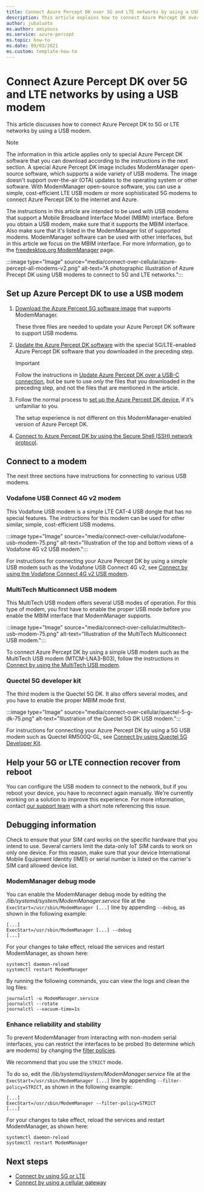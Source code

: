 ```yaml
---
title: Connect Azure Percept DK over 5G and LTE networks by using a USB modem
description: This article explains how to connect Azure Percept DK over 5G and LTE networks by using a USB modem.
author: juhaluoto
ms.author: amiyouss
ms.service: azure-percept
ms.topic: how-to 
ms.date: 09/03/2021
ms.custom: template-how-to
---
```


# Connect Azure Percept DK over 5G and LTE networks by using a USB modem

This article discusses how to connect Azure Percept DK to 5G or LTE networks by using a USB modem. 

> [!NOTE]
> The information in this article applies only to special Azure Percept DK software that you can download according to the instructions in the next section. A special Azure Percept DK image includes ModemManager open-source software, which supports a wide variety of USB modems. The image doesn't support over-the-air (OTA) updates to the operating system or other software. With ModemManager open-source software, you can use a simple, cost-efficient LTE USB modem or more sophisticated 5G modems to connect Azure Percept DK to the internet and Azure. 
>
> The instructions in this article are intended to be used with USB modems that support a Mobile Broadband Interface Model (MBIM) interface. Before you obtain a USB modem, make sure that it supports the MBIM interface. Also make sure that it's listed in the ModemManager list of supported modems. ModemManager software can be used with other interfaces, but in this article we focus on the MBIM interface. For more information, go to the [freedesktop.org ModemManager](https://www.freedesktop.org/wiki/Software/ModemManager/) page.


:::image type="Image" source="media/connect-over-cellular/azure-percept-all-modems-v2.png" alt-text="A photographic illustration of Azure Precept DK using USB modems to connect to 5G and LTE networks.":::

## Set up Azure Percept DK to use a USB modem

1. [Download the Azure Percept 5G software image](https://aka.ms/azpercept5gimage) that supports ModemManager. 

   These three files are needed to update your Azure Percept DK software to support USB modems.

1. [Update the Azure Percept DK software](./how-to-update-via-usb.md) with the special 5G/LTE-enabled Azure Percept DK software that you downloaded in the preceding step. 

   > [!IMPORTANT]
   > Follow the instructions in [Update Azure Percept DK over a USB-C connection](./how-to-update-via-usb.md), but be sure to use *only* the files that you downloaded in the preceding step, and not the files that are mentioned in the article.

1. Follow the normal process to [set up the Azure Percept DK device](./quickstart-percept-dk-set-up.md), if it's unfamiliar to you. 

   The setup experience is not different on this ModemManager-enabled version of Azure Percept DK.

1. [Connect to Azure Percept DK by using the Secure Shell (SSH) network protocol](./how-to-ssh-into-percept-dk.md).

## Connect to a modem

The next three sections have instructions for connecting to various USB modems.  

### Vodafone USB Connect 4G v2 modem

This Vodafone USB modem is a simple LTE CAT-4 USB dongle that has no special features. The instructions for this modem can be used for other similar, simple, cost-efficient USB modems.

:::image type="Image" source="media/connect-over-cellular/vodafone-usb-modem-75.png" alt-text="Illustration of the top and bottom views of a Vodafone 4G v2 USB modem.":::

For instructions for connecting your Azure Percept DK by using a simple USB modem such as the Vodafone USB Connect 4G v2, see [Connect by using the Vodafone Connect 4G v2 USB modem](./connect-over-cellular-usb-vodafone.md).   

### MultiTech Multiconnect USB modem

This MultiTech USB modem offers several USB modes of operation. For this type of modem, you first have to enable the proper USB mode before you enable the MBIM interface that ModemManager supports.

:::image type="Image" source="media/connect-over-cellular/multitech-usb-modem-75.png" alt-text="Illustration of the MultiTech Multiconnect USB modem.":::

To connect Azure Percept DK by using a simple USB modem such as the MultiTech USB modem (MTCM-LNA3-B03), follow the instructions in [Connect by using the MultiTech USB modem](./connect-over-cellular-usb-multitech.md).

### Quectel 5G developer kit

The third modem is the Quectel 5G DK. It also offers several modes, and you have to enable the proper MBIM mode first.

:::image type="Image" source="media/connect-over-cellular/quectel-5-g-dk-75.png" alt-text="Illustration of the Quectel 5G DK USB modem.":::

For instructions for connecting your Azure Percept DK by using a 5G USB modem such as Quectel RM500Q-GL, see [Connect by using Quectel 5G Developer Kit](./connect-over-cellular-usb-quectel.md). 

## Help your 5G or LTE connection recover from reboot 
You can configure the USB modem to connect to the network, but if you reboot your device, you have to reconnect again manually. We're currently working on a solution to improve this experience. For more information, contact [our support team](mailto:azpercept5G@microsoft.com) with a short note referencing this issue. 

## Debugging information 
Check to ensure that your SIM card works on the specific hardware that you intend to use. Several carriers limit the data-only IoT SIM cards to work on only one device. For this reason, make sure that your device International Mobile Equipment Identity (IMEI) or serial number is listed on the carrier's SIM card allowed device list.

### ModemManager debug mode

You can enable the ModemManager debug mode by editing the */lib/systemd/system/ModemManager.service* file at the `ExecStart=/usr/sbin/ModemManager [...]` line by appending `--debug`, as shown in the following example:

```  
[...]  
ExecStart=/usr/sbin/ModemManager [...] --debug  
[...]  
```

For your changes to take effect, reload the services and restart ModemManager, as shown here:

```
systemctl daemon-reload
systemctl restart ModemManager
```

By running the following commands, you can view the logs and clean the log files:

```
journalctl -u ModemManager.service
journalctl --rotate
journalctl --vacuum-time=1s

```

### Enhance reliability and stability

To prevent ModemManager from interacting with non-modem serial interfaces, you can restrict the interfaces to be probed (to determine which are modems) by changing the [filter policies](https://www.freedesktop.org/software/ModemManager/api/latest/ch03s02.html). 

We recommend that you use the `STRICT` mode.

To do so, edit the */lib/systemd/system/ModemManager.service* file at the `ExecStart=/usr/sbin/ModemManager [...]` line by appending `--filter-policy=STRICT`, as shown in the following example:

```
[...]
ExecStart=/usr/sbin/ModemManager --filter-policy=STRICT
[...]
```
For your changes to take effect, reload the services and restart ModemManager, as shown here:

```
systemctl daemon-reload
systemctl restart ModemManager
```

## Next steps

* [Connect by using 5G or LTE](./connect-over-cellular.md)
* [Connect by using a cellular gateway](./connect-over-cellular-gateway.md)
